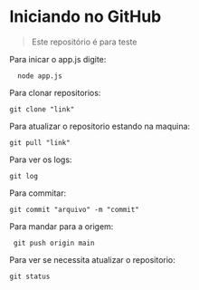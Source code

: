 # Iniciando no GitHub

> Este repositório é para teste

Para inicar o app.js digite:

```   node app.js   ```

Para clonar repositorios:

``` git clone "link" ```

Para atualizar o repositorio estando na maquina:

``` git pull "link" ```

Para ver os logs:

``` git log ```

Para commitar:

``` git commit "arquivo" -m "commit" ```

Para mandar para a origem:

``` git push origin main```

Para ver se necessita atualizar o repositorio:

``` git status ```

